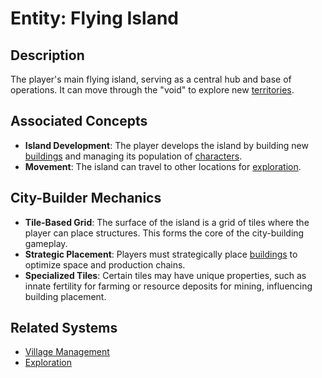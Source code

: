 # Entity: Flying Island

## Description
The player's main flying island, serving as a central hub and base of operations. It can move through the "void" to explore new [territories](./Territory.md).

## Associated Concepts
- **Island Development**: The player develops the island by building new [buildings](./Building.md) and managing its population of [characters](./Character.md).
- **Movement**: The island can travel to other locations for [exploration](../Systems/Exploration.md).

## City-Builder Mechanics
- **Tile-Based Grid**: The surface of the island is a grid of tiles where the player can place structures. This forms the core of the city-building gameplay.
- **Strategic Placement**: Players must strategically place [buildings](./Buildings/Building.md) to optimize space and production chains.
- **Specialized Tiles**: Certain tiles may have unique properties, such as innate fertility for farming or resource deposits for mining, influencing building placement.

## Related Systems
- [Village Management](../Village/Systems/VillageManagement.md)
- [Exploration](../Systems/Exploration.md)
